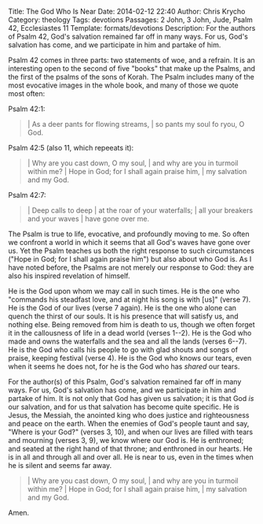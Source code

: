 Title: The God Who Is Near
Date: 2014-02-12 22:40
Author: Chris Krycho
Category: theology
Tags: devotions
Passages: 2 John, 3 John, Jude, Psalm 42, Ecclesiastes 11
Template: formats/devotions
Description: For the authors of Psalm 42, God's salvation remained far off in many ways. For us, God's salvation has come, and we participate in him and partake of him.

Psalm 42 comes in three parts: two statements of woe, and a refrain. It is an
interesting open to the second of five "books" that make up the Psalms, and the
first of the psalms of the sons of Korah. The Psalm includes many of the most
evocative images in the whole book, and many of those we quote most often:

Psalm 42:1:

> | As a deer pants for flowing streams,
> |     so pants my soul fo ryou, O God.

Psalm 42:5 (also 11, which repeeats it):

> | Why are you cast down, O my soul,
> |     and why are you in turmoil within me?
> | Hope in God; for I shall again praise him,
> |     my salvation and my God.

Psalm 42:7:

> | Deep calls to deep
> |     at the roar of your waterfalls;
> | all your breakers and  your waves
> |     have gone over me.

The Psalm is true to life, evocative, and profoundly moving to me. So often we
confront a world in which it seems that all God's waves have gone over us. Yet
the Psalm teaches us both the right response to such circumstances ("Hope in
God; for I shall again praise him") but also about who God is. As I have noted
before, the Psalms are not merely our response to God: they are also his
inspired revelation of himself.

He is the God upon whom we may call in such times. He is the one who "commands
his steadfast love, and at night his song is with [us]" (verse 7).  He is the
God of our lives (verse 7 again). He is the one who alone can quench the thirst
of our souls. It is his presence that will satisfy us, and nothing else. Being
removed from him is death to us, though we often forget it in the callousness of
life in a dead world (verses 1--2). He is the God who made and owns the
waterfalls and the sea and all the lands (verses 6--7). He is the God who calls
his people to go with glad shouts and songs of praise, keeping festival (verse
4). He is the God who knows our tears, even when it seems he does not, for he is
the God who has *shared* our tears.

For the author(s) of this Psalm, God's salvation remained far off in many ways.
For us, God's salvation has come, and we participate in him and partake of him.
It is not only that God has given us salvation; it is that God *is* our
salvation, and for us that salvation has become quite specific. He is Jesus, the
Messiah, the anointed king who does justice and righteousness and peace on the
earth. When the enemies of God's people taunt and say, "Where is your God?"
(verses 3, 10), and when our lives are filled with tears and mourning (verses 3,
9), we know where our God is. He is enthroned; and seated at the right hand of
that throne; and enthroned in our hearts. He is in all and through all and over
all. He is near to us, even in the times when he is silent and seems far away.
 
> | Why are you cast down, O my soul,
> |     and why are you in turmoil within me?
> | Hope in God; for I shall again praise him,
> |     my salvation and my God.

Amen.